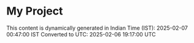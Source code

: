 # My Project

This content is dynamically generated in Indian Time (IST): 2025-02-07 00:47:00 IST
Converted to UTC: 2025-02-06 19:17:00 UTC
